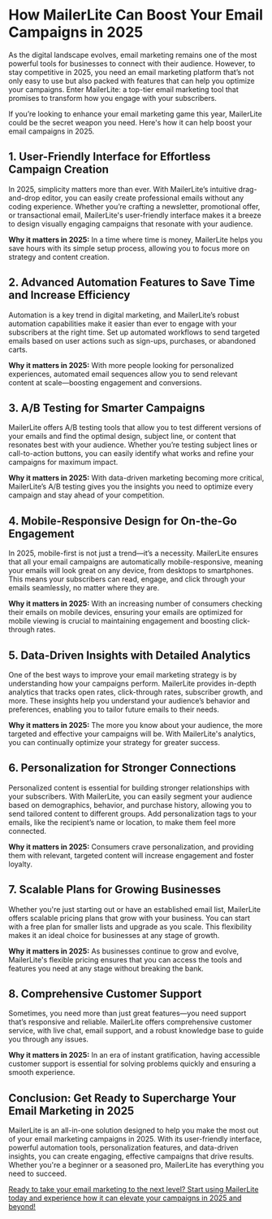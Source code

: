 # How MailerLite Can Boost Your Email Campaigns in 2025

As the digital landscape evolves, email marketing remains one of the most powerful tools for businesses to connect with their audience. However, to stay competitive in 2025, you need an email marketing platform that’s not only easy to use but also packed with features that can help you optimize your campaigns. Enter MailerLite: a top-tier email marketing tool that promises to transform how you engage with your subscribers.

If you’re looking to enhance your email marketing game this year, MailerLite could be the secret weapon you need. Here's how it can help boost your email campaigns in 2025.

## 1. User-Friendly Interface for Effortless Campaign Creation

In 2025, simplicity matters more than ever. With MailerLite’s intuitive drag-and-drop editor, you can easily create professional emails without any coding experience. Whether you’re crafting a newsletter, promotional offer, or transactional email, MailerLite's user-friendly interface makes it a breeze to design visually engaging campaigns that resonate with your audience.

**Why it matters in 2025:** In a time where time is money, MailerLite helps you save hours with its simple setup process, allowing you to focus more on strategy and content creation.

## 2. Advanced Automation Features to Save Time and Increase Efficiency

Automation is a key trend in digital marketing, and MailerLite’s robust automation capabilities make it easier than ever to engage with your subscribers at the right time. Set up automated workflows to send targeted emails based on user actions such as sign-ups, purchases, or abandoned carts.

**Why it matters in 2025:** With more people looking for personalized experiences, automated email sequences allow you to send relevant content at scale—boosting engagement and conversions.

## 3. A/B Testing for Smarter Campaigns

MailerLite offers A/B testing tools that allow you to test different versions of your emails and find the optimal design, subject line, or content that resonates best with your audience. Whether you’re testing subject lines or call-to-action buttons, you can easily identify what works and refine your campaigns for maximum impact.

**Why it matters in 2025:** With data-driven marketing becoming more critical, MailerLite’s A/B testing gives you the insights you need to optimize every campaign and stay ahead of your competition.

## 4. Mobile-Responsive Design for On-the-Go Engagement

In 2025, mobile-first is not just a trend—it’s a necessity. MailerLite ensures that all your email campaigns are automatically mobile-responsive, meaning your emails will look great on any device, from desktops to smartphones. This means your subscribers can read, engage, and click through your emails seamlessly, no matter where they are.

**Why it matters in 2025:** With an increasing number of consumers checking their emails on mobile devices, ensuring your emails are optimized for mobile viewing is crucial to maintaining engagement and boosting click-through rates.

## 5. Data-Driven Insights with Detailed Analytics

One of the best ways to improve your email marketing strategy is by understanding how your campaigns perform. MailerLite provides in-depth analytics that tracks open rates, click-through rates, subscriber growth, and more. These insights help you understand your audience’s behavior and preferences, enabling you to tailor future emails to their needs.

**Why it matters in 2025:** The more you know about your audience, the more targeted and effective your campaigns will be. With MailerLite's analytics, you can continually optimize your strategy for greater success.

## 6. Personalization for Stronger Connections

Personalized content is essential for building stronger relationships with your subscribers. With MailerLite, you can easily segment your audience based on demographics, behavior, and purchase history, allowing you to send tailored content to different groups. Add personalization tags to your emails, like the recipient’s name or location, to make them feel more connected.

**Why it matters in 2025:** Consumers crave personalization, and providing them with relevant, targeted content will increase engagement and foster loyalty.

## 7. Scalable Plans for Growing Businesses

Whether you're just starting out or have an established email list, MailerLite offers scalable pricing plans that grow with your business. You can start with a free plan for smaller lists and upgrade as you scale. This flexibility makes it an ideal choice for businesses at any stage of growth.

**Why it matters in 2025:** As businesses continue to grow and evolve, MailerLite's flexible pricing ensures that you can access the tools and features you need at any stage without breaking the bank.

## 8. Comprehensive Customer Support

Sometimes, you need more than just great features—you need support that’s responsive and reliable. MailerLite offers comprehensive customer service, with live chat, email support, and a robust knowledge base to guide you through any issues.

**Why it matters in 2025:** In an era of instant gratification, having accessible customer support is essential for solving problems quickly and ensuring a smooth experience.

## Conclusion: Get Ready to Supercharge Your Email Marketing in 2025

MailerLite is an all-in-one solution designed to help you make the most out of your email marketing campaigns in 2025. With its user-friendly interface, powerful automation tools, personalization features, and data-driven insights, you can create engaging, effective campaigns that drive results. Whether you're a beginner or a seasoned pro, MailerLite has everything you need to succeed.

[Ready to take your email marketing to the next level? Start using MailerLite today and experience how it can elevate your campaigns in 2025 and beyond!](https://mislanuswebstore.blogspot.com/2025/01/effortless-email-marketing-with.html)
